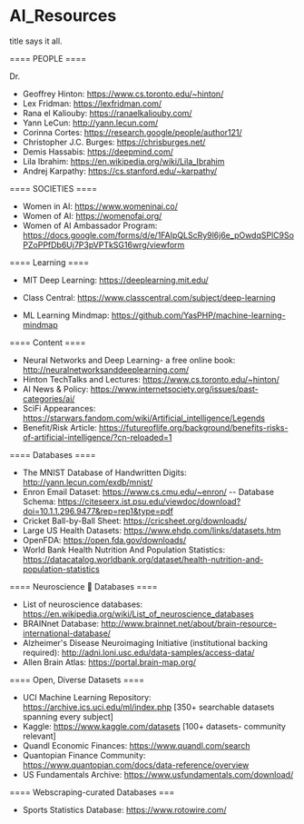 # AI_Resources
title says it all.

==== PEOPLE ====

Dr. 
- Geoffrey Hinton: https://www.cs.toronto.edu/~hinton/
- Lex Fridman: https://lexfridman.com/ 
- Rana el Kaliouby: https://ranaelkaliouby.com/
- Yann LeCun: http://yann.lecun.com/
- Corinna Cortes: https://research.google/people/author121/
- Christopher J.C. Burges: https://chrisburges.net/
- Demis Hassabis: https://deepmind.com/
- Lila Ibrahim: https://en.wikipedia.org/wiki/Lila_Ibrahim
- Andrej Karpathy: https://cs.stanford.edu/~karpathy/

==== SOCIETIES ====
- Women in AI: https://www.womeninai.co/
- Women of AI: https://womenofai.org/
- Women of AI Ambassador Program: https://docs.google.com/forms/d/e/1FAIpQLScRy9l6j6e_pOwdqSPlC9SoPZoPPfDb6Uj7P3pVPTkSG16wrg/viewform

==== Learning ====

- MIT Deep Learning: https://deeplearning.mit.edu/

- Class Central: https://www.classcentral.com/subject/deep-learning

- ML Learning Mindmap: https://github.com/YasPHP/machine-learning-mindmap


==== Content ====

- Neural Networks and Deep Learning- a free online book: http://neuralnetworksanddeeplearning.com/
- Hinton TechTalks and Lectures: https://www.cs.toronto.edu/~hinton/
- AI News & Policy: https://www.internetsociety.org/issues/past-categories/ai/
- SciFi Appearances: https://starwars.fandom.com/wiki/Artificial_intelligence/Legends
- Benefit/Risk Article: https://futureoflife.org/background/benefits-risks-of-artificial-intelligence/?cn-reloaded=1

==== Databases ====
- The MNIST Database of Handwritten Digits: http://yann.lecun.com/exdb/mnist/
- Enron Email Dataset: https://www.cs.cmu.edu/~enron/ 
-- Database Schema: https://citeseerx.ist.psu.edu/viewdoc/download?doi=10.1.1.296.9477&rep=rep1&type=pdf
- Cricket Ball-by-Ball Sheet: https://cricsheet.org/downloads/
- Large US Health Datasets: https://www.ehdp.com/links/datasets.htm
- OpenFDA: https://open.fda.gov/downloads/
- World Bank Health Nutrition And Population Statistics: https://datacatalog.worldbank.org/dataset/health-nutrition-and-population-statistics


==== Neuroscience 🧠 Databases ====
- List of neuroscience databases: https://en.wikipedia.org/wiki/List_of_neuroscience_databases
- BRAINnet Database: http://www.brainnet.net/about/brain-resource-international-database/
- Alzheimer's Disease Neuroimaging Initiative (institutional backing required): http://adni.loni.usc.edu/data-samples/access-data/
- Allen Brain Atlas: https://portal.brain-map.org/

==== Open, Diverse Datasets ====
- UCI Machine Learning Repository: https://archive.ics.uci.edu/ml/index.php [350+ searchable datasets spanning every subject]
- Kaggle: https://www.kaggle.com/datasets [100+ datasets- community relevant]
- Quandl Economic Finances: https://www.quandl.com/search
- Quantopian Finance Community: https://www.quantopian.com/docs/data-reference/overview
- US Fundamentals Archive: https://www.usfundamentals.com/download/

==== Webscraping-curated Databases ===
- Sports Statistics Database: https://www.rotowire.com/

